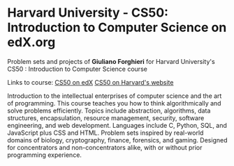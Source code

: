 # Harvard University - CS50: Introduction to Computer Science on edX.org
Problem sets and projects of **Giuliano Forghieri** for Harvard University's CS50 : Introduction to Computer Science course

Links to course:
<a href ="https://www.edx.org/course/cs50s-introduction-computer-science-harvardx-cs50x">CS50 on edX</a>
<a href ="https://cs50.harvard.edu">CS50 on Harvard's website</a>


Introduction to the intellectual enterprises of computer science and the art of programming. This course teaches you how to think algorithmically and solve problems efficiently. Topics include abstraction, algorithms, data structures, encapsulation, resource management, security, software engineering, and web development. Languages include C, Python, SQL, and JavaScript plus CSS and HTML. Problem sets inspired by real-world domains of biology, cryptography, finance, forensics, and gaming. Designed for concentrators and non-concentrators alike, with or without prior programming experience.

